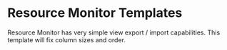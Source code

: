 # Resource Monitor Templates

Resource Monitor has very simple view export / import capabilities. This template will fix column sizes and order.
